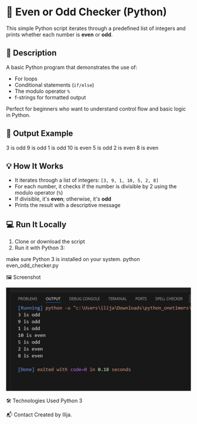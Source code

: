 # 🔢 Even or Odd Checker (Python)

This simple Python script iterates through a predefined list of integers and prints whether each number is **even** or **odd**.

## 📄 Description

A basic Python program that demonstrates the use of:

- For loops
- Conditional statements (`if/else`)
- The modulo operator `%`
- f-strings for formatted output

Perfect for beginners who want to understand control flow and basic logic in Python.

## 🧪 Output Example

3 is odd
9 is odd
1 is odd
10 is even
5 is odd
2 is even
8 is even

## 💡 How It Works

- It iterates through a list of integers: `[3, 9, 1, 10, 5, 2, 8]`
- For each number, it checks if the number is divisible by 2 using the modulo operator (`%`)
- If divisible, it's **even**; otherwise, it's **odd**
- Prints the result with a descriptive message

## 💻 Run It Locally

1. Clone or download the script
2. Run it with Python 3:

make sure Python 3 is installed on your system.
python even_odd_checker.py

🖼️ Screenshot

![even_odd_checker](even_odd_checker.png)

🛠️ Technologies Used
Python 3

📬 Contact
Created by Ilija.
